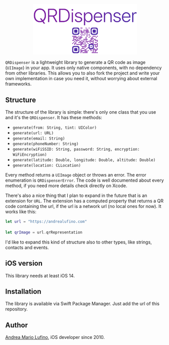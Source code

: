 <p align="center">
  <img src="Icon.png" width="65%"/>
</p>

`QRDispenser` is a lightweight library to generate a QR code as image (`UIImage`) in your app. It uses only native components, with no dependency from other libraries. This allows you to also fork the project and write your own implementation in case you need it, without worrying about external frameworks.

## Structure

The structure of the library is simple: there's only one class that you use and it's the `QRDispenser`. It has these methods:

- `generate(from: String, tint: UIColor)`
- `generate(url: URL)`
- `generate(email: String)`
- `generate(phoneNumber: String)`
- `generate(wiFiSSID: String, password: String, encryption: WiFiEncryption)`
- `generate(latitude: Double, longitude: Double, altitude: Double)`
- `generate(location: CLLocation)`

Every method returns a `UIImage` object or throws an error. The error enumeration is `QRDispenserError`. The code is well documented about every method, if you need more details check directly on Xcode.

There's also a nice thing that I plan to expand in the future that is an extension for `URL`. The extension has a computed property that returns a QR code containing the url, if the url is a network url (no local ones for now). It works like this: 

```swift
let url = "https://andrealufino.com"

let qrImage = url.qrRepresentation
```

I'd like to expand this kind of structure also to other types, like strings, contacts and events.

## iOS version

This library needs at least iOS 14.

## Installation

The library is available via Swift Package Manager. Just add the url of this repository.

## Author

[Andrea Mario Lufino](andrealufino.com), iOS developer since 2010.
